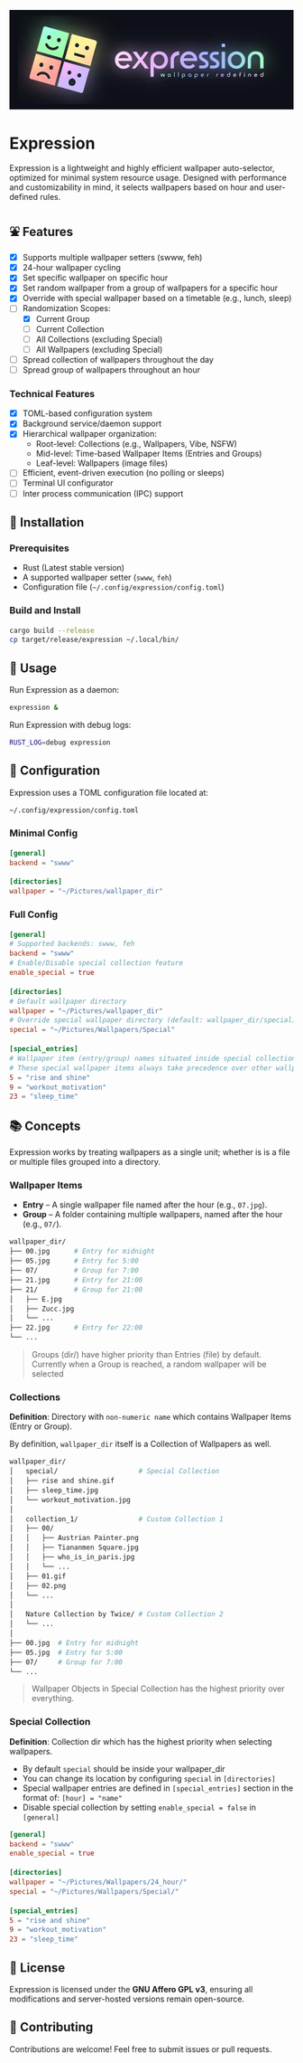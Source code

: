 ![banner](./.github/expression_banner.jpg)

# Expression

Expression is a lightweight and highly efficient wallpaper auto-selector,
optimized for minimal system resource usage. Designed with performance and
customizability in mind, it selects wallpapers based on hour and user-defined
rules.

## ⛲ Features

- [x] Supports multiple wallpaper setters (swww, feh)
- [x] 24-hour wallpaper cycling
- [x] Set specific wallpaper on specific hour
- [x] Set random wallpaper from a group of wallpapers for a specific hour
- [x] Override with special wallpaper based on a timetable (e.g., lunch, sleep)
- [ ] Randomization Scopes:
  - [x] Current Group
  - [ ] Current Collection
  - [ ] All Collections (excluding Special)
  - [ ] All Wallpapers (excluding Special)
- [ ] Spread collection of wallpapers throughout the day
- [ ] Spread group of wallpapers throughout an hour

### Technical Features

- [x] TOML-based configuration system
- [x] Background service/daemon support
- [x] Hierarchical wallpaper organization:
  - Root-level: Collections (e.g., Wallpapers, Vibe, NSFW)
  - Mid-level: Time-based Wallpaper Items (Entries and Groups)
  - Leaf-level: Wallpapers (image files)
- [ ] Efficient, event-driven execution (no polling or sleeps)
- [ ] Terminal UI configurator
- [ ] Inter process communication (IPC) support

## 🚀 Installation

### Prerequisites

- Rust (Latest stable version)
- A supported wallpaper setter (`swww`, `feh`)
- Configuration file (`~/.config/expression/config.toml`)

### Build and Install

```sh
cargo build --release
cp target/release/expression ~/.local/bin/
```

## 👟 Usage

Run Expression as a daemon:

```sh
expression &
```

Run Expression with debug logs:

```sh
RUST_LOG=debug expression
```

## 🔧 Configuration

Expression uses a TOML configuration file located at:

```sh
~/.config/expression/config.toml
```

### Minimal Config

```toml
[general]
backend = "swww"

[directories]
wallpaper = "~/Pictures/wallpaper_dir"
```

### Full Config

```toml
[general]
# Supported backends: swww, feh
backend = "swww"
# Enable/Disable special collection feature
enable_special = true

[directories]
# Default wallpaper directory
wallpaper = "~/Pictures/wallpaper_dir"
# Override special wallpaper directory (default: wallpaper_dir/special)
special = "~/Pictures/Wallpapers/Special"

[special_entries]
# Wallpaper item (entry/group) names situated inside special collection along with their corresponding hour
# These special wallpaper items always take precedence over other wallpaper items
5 = "rise and shine"
9 = "workout_motivation"
23 = "sleep_time"
```

## 📚 Concepts

Expression works by treating wallpapers as a single unit; whether is is a file
or multiple files grouped into a directory.

### Wallpaper Items

- **Entry** – A single wallpaper file named after the hour (e.g., `07.jpg`).
- **Group** – A folder containing multiple wallpapers, named after the hour (e.g., `07/`).

```sh
wallpaper_dir/
├── 00.jpg      # Entry for midnight
├── 05.jpg      # Entry for 5:00
├── 07/         # Group for 7:00
├── 21.jpg      # Entry for 21:00
├── 21/         # Group for 21:00
│   ├── E.jpg
│   ├── Zucc.jpg
│   └── ...
├── 22.jpg      # Entry for 22:00
└── ...
```

> Groups (dir/) have higher priority than Entries (file) by default.
> Currently when a Group is reached, a random wallpaper will be selected

### Collections

**Definition**: Directory with `non-numeric name` which contains Wallpaper Items (Entry or Group).

By definition, `wallpaper_dir` itself is a Collection of Wallpapers as well.

```sh
wallpaper_dir/
│   special/                    # Special Collection
│   ├── rise and shine.gif
│   ├── sleep_time.jpg
│   └── workout_motivation.jpg
│
│   collection_1/               # Custom Collection 1
│   ├── 00/
│   │   ├── Austrian Painter.png
│   │   ├── Tiananmen Square.jpg
│   │   ├── who_is_in_paris.jpg
│   │   └── ...
│   ├── 01.gif
│   ├── 02.png
│   └── ...
│
│   Nature Collection by Twice/ # Custom Collection 2
│   └── ...
│
├── 00.jpg  # Entry for midnight
├── 05.jpg  # Entry for 5:00
├── 07/     # Group for 7:00
└── ...
```

> Wallpaper Objects in Special Collection has the highest priority over everything.

### Special Collection

**Definition**: Collection dir which has the highest priority when selecting wallpapers.

- By default `special` should be inside your wallpaper_dir
- You can change its location by configuring `special` in `[directories]`
- Special wallpaper entries are defined in `[special_entries]` section in the format of: `[hour] = "name"`
- Disable special collection by setting `enable_special = false` in `[general]`

```toml
[general]
backend = "swww"
enable_special = true

[directories]
wallpaper = "~/Pictures/Wallpapers/24_hour/"
special = "~/Pictures/Wallpapers/Special/"

[special_entries]
5 = "rise and shine"
9 = "workout_motivation"
23 = "sleep_time"
```

## 📜 License

Expression is licensed under the **GNU Affero GPL v3**, ensuring all modifications and server-hosted versions remain open-source.

## 🙌 Contributing

Contributions are welcome! Feel free to submit issues or pull requests.
